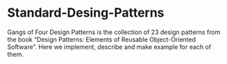 # Standard-Desing-Patterns
Gangs of Four Design Patterns is the collection of 23 design patterns from the book “Design Patterns: Elements of Reusable Object-Oriented Software”. Here we implement, describe and make example for each of them.
